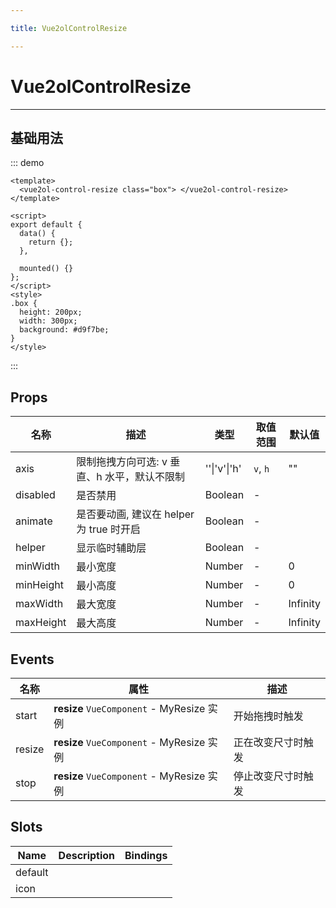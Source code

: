 ```yaml
---

title: Vue2olControlResize

---
```


# Vue2olControlResize

---

## 基础用法

::: demo

```vue
<template>
  <vue2ol-control-resize class="box"> </vue2ol-control-resize>
</template>

<script>
export default {
  data() {
    return {};
  },

  mounted() {}
};
</script>
<style>
.box {
  height: 200px;
  width: 300px;
  background: #d9f7be;
}
</style>
```

:::

## Props

| 名称      | 描述                                         | 类型         | 取值范围 | 默认值   |
| --------- | -------------------------------------------- | ------------ | -------- | -------- |
| axis      | 限制拖拽方向可选: v 垂直、h 水平，默认不限制 | ''\|'v'\|'h' | `v`, `h` | ""       |
| disabled  | 是否禁用                                     | Boolean      | -        |          |
| animate   | 是否要动画, 建议在 helper 为 true 时开启     | Boolean      | -        |          |
| helper    | 显示临时辅助层                               | Boolean      | -        |          |
| minWidth  | 最小宽度                                     | Number       | -        | 0        |
| minHeight | 最小高度                                     | Number       | -        | 0        |
| maxWidth  | 最大宽度                                     | Number       | -        | Infinity |
| maxHeight | 最大高度                                     | Number       | -        | Infinity |

## Events

| 名称   | 属性                                      | 描述               |
| ------ | ----------------------------------------- | ------------------ |
| start  | **resize** `VueComponent` - MyResize 实例 | 开始拖拽时触发     |
| resize | **resize** `VueComponent` - MyResize 实例 | 正在改变尺寸时触发 |
| stop   | **resize** `VueComponent` - MyResize 实例 | 停止改变尺寸时触发 |

## Slots

| Name    | Description | Bindings |
| ------- | ----------- | -------- |
| default |             |          |
| icon    |             |          |
